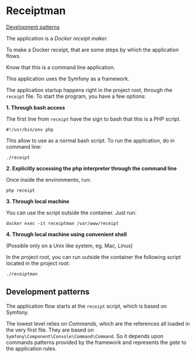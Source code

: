 # Receiptman

[Development patterns](#Development-patterns)

The application is a *Docker receipt maker*.

To make a Docker receipt, that are some steps by which the application flows.

Know that this is a command line application.

This application uses the Symfony as a framework.

The application startup happens right in the project root, through rhe `receipt` file. To start the program, you have a few options:


**1. Through bash access**

The first line from `receipt` have the sign to bash that this is a PHP script.

```
#!/usr/bin/env php
```

This allow to use as a normal bash script. To run the application, do in command line:

```
./receipt
```

**2. Explicitly accessing the php interpreter through the command line**

Once inside the environmento, run:

```
php receipt
```

**3. Through local machine**

You can use the script outside the container. Just run:

```
docker exec -it receiptman /var/www/receipt
```
**4. Through local machine using convenient shell**

(Possible only on a Unix like system, eg. Mac, Linux)

In the project root, you can run outside the container the following script located in the project root:
```
./receiptman
```

## Development patterns

The application flow starts at the `receipt` script, which is based on Symfony.

The lowest level relies on *Commands*, which are the references all loaded in the very first file. They are based on `Symfony\Component\Console\Command\Command`. So it depends upon commands patterns provided by the framework and represents the *gate* to the application rules.
